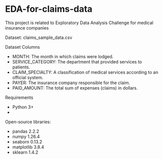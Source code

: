 # EDA-for-claims-data
This project is related to Exploratory Data Analysis Challenge for medical insurance companies

Dataset: claims_sample_data.csv

Dataset Columns
- MONTH: The month in which claims were lodged.
- SERVICE_CATEGORY: The department that provided services to patients.
- CLAIM_SPECIALTY: A classification of medical services according to an official system.
- PAYER: The insurance company responsible for the claim.
- PAID_AMOUNT: The total sum of expenses (claims) in dollars.

Requirements
- Python 3+
- 
Open-source libraries:
- pandas 2.2.2
- numpy 1.26.4
- seaborn 0.13.2
- matplotlib 3.8.4
- sklearn 1.4.2
